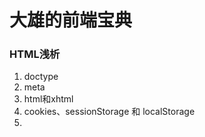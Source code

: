 # 大雄的前端宝典

### HTML浅析
1. doctype
2. meta
3. html和xhtml
4. cookies、sessionStorage 和 localStorage
5. <script>、<script async> 和 <script defer>
6. 响应式和自适应
7. FOUC (无样式内容闪烁)
8. ...

### CSS浅析
1. [外边距合并篇](https://github.com/luoshaoxiong/blog/issues/1)
2. [详细讲讲BFC](https://github.com/luoshaoxiong/blog/issues/2)
3. [浮动和清浮动](https://github.com/luoshaoxiong/blog/issues/3)
4. 垂直居中的几种方案
5. 常见布局：圣杯、双飞翼、瀑布流、两栏
6. 选择器和优先级
7. 属性继承
8. 层叠上下文
9. normalize和reset
10. 定位
11. 优雅降级和渐进增强
12. 伪元素
13. 合成层
14. ...

### JavaScript浅析
1. let、var 和 const[this和apply、call、bind](https://github.com/luoshaoxiong/fe_handbook/issues/11)
2. [类型转换和==、===比较](https://github.com/luoshaoxiong/blog/issues/8)
3. [运算符和优先级](https://github.com/luoshaoxiong/fe_handbook/issues/9)
4. null、undefined 和 undeclared
5. 变量提升
6. [作用域和作用域链](https://github.com/luoshaoxiong/fe_handbook/issues/10)
7. 普通函数和箭头函数
8. [闭包](https://github.com/luoshaoxiong/fe_handbook/issues/5)
9. [IIFE](https://github.com/luoshaoxiong/fe_handbook/issues/7)
10. 函数柯里化
11. [数组方法（上）](https://github.com/luoshaoxiong/blog/issues/4)
12. [数组方法（下）](https://github.com/luoshaoxiong/blog/issues/6)
13. 可变和不可变对象
14. 宿主对象、原生对象、内置对象
15. [原型和原型链](https://github.com/luoshaoxiong/fe_handbook/issues/17)
16. 对象方法
17. [构造对象和 new](https://github.com/luoshaoxiong/fe_handbook/issues/16)
18. 继承
19. AMD、CommonJS、ES6模块化
20. 浅拷贝和深拷贝
21. [定时器和节流防抖](https://github.com/luoshaoxiong/fe_handbook/issues/15)
22. [任务队列和 EventLoop](https://github.com/luoshaoxiong/fe_handbook/issues/14)
23. Promise 用法和实现
24. Ajax 原理和实现
25. [同源策略和跨域](https://github.com/luoshaoxiong/fe_handbook/issues/18)
26. 浏览器特性检测，特性推断和浏览器 UA 字符串嗅探
27. 事件代理
28. 事件捕获和冒泡
29. attribute 和 property
30. document load 和 document DOMContentLoaded
31. ...

### 安全
1. XSS
2. [CSRF 的攻击和防御](https://github.com/luoshaoxiong/fe_handbook/issues/12)
3. [http 和 https](https://github.com/luoshaoxiong/fe_handbook/issues/13)
4. ...

### 其他
1. 布局、重绘和回流
2. 从url到页面显示的过程
3. ...

### 网络相关
1. TCP/IP
2. get 和 post 以及其他请求方式
3. 状态码
4. ...

